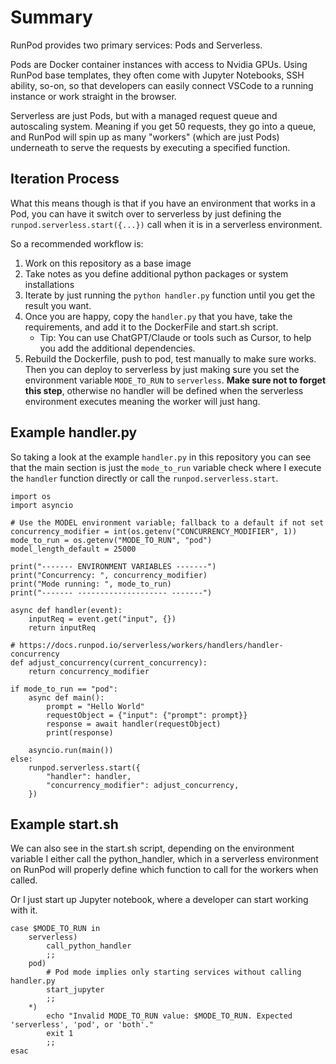 # Summary

RunPod provides two primary services: Pods and Serverless.

Pods are Docker container instances with access to Nvidia GPUs. Using RunPod base templates, they often come with Jupyter Notebooks, SSH ability, so-on, so that developers can easily connect VSCode to a running instance or work straight in the browser.

Serverless are just Pods, but with a managed request queue and autoscaling system. Meaning if you get 50 requests, they go into a queue, and RunPod will spin up as many "workers" (which are just Pods) underneath to serve the requests by executing a specified function.

## Iteration Process

What this means though is that if you have an environment that works in a Pod, you can have it switch over to serverless by just defining the `runpod.serverless.start({...})` call when it is in a serverless environment.

So a recommended workflow is:
1. Work on this repository as a base image
2. Take notes as you define additional python packages or system installations
3. Iterate by just running the `python handler.py` function until you get the result you want.
4. Once you are happy, copy the `handler.py` that you have, take the requirements, and add it to the DockerFile and start.sh script.
    - Tip: You can use ChatGPT/Claude or tools such as Cursor,  to help you add the additional dependencies.
5. Rebuild the Dockerfile, push to pod, test manually to make sure works. Then you can deploy to serverless by just making sure you set the environment variable `MODE_TO_RUN` to `serverless`. **Make sure not to forget this step**, otherwise no handler will be defined when the serverless environment executes meaning the worker will just hang.


## Example handler.py

So taking a look at the example `handler.py` in this repository you can see that the main section is just the `mode_to_run` variable check where I execute the `handler` function directly or call the `runpod.serverless.start`. 

```
import os
import asyncio

# Use the MODEL environment variable; fallback to a default if not set
concurrency_modifier = int(os.getenv("CONCURRENCY_MODIFIER", 1))
mode_to_run = os.getenv("MODE_TO_RUN", "pod")
model_length_default = 25000

print("------- ENVIRONMENT VARIABLES -------")
print("Concurrency: ", concurrency_modifier)
print("Mode running: ", mode_to_run)
print("------- -------------------- -------")

async def handler(event):
    inputReq = event.get("input", {})
    return inputReq

# https://docs.runpod.io/serverless/workers/handlers/handler-concurrency
def adjust_concurrency(current_concurrency):
    return concurrency_modifier

if mode_to_run == "pod":
    async def main():
        prompt = "Hello World"
        requestObject = {"input": {"prompt": prompt}}
        response = await handler(requestObject)
        print(response)

    asyncio.run(main())
else: 
    runpod.serverless.start({
        "handler": handler,
        "concurrency_modifier": adjust_concurrency,
    })
```

## Example start.sh

We can also see in the start.sh script, depending on the environment variable I either call the python_handler, which in a serverless environment on RunPod will properly define which function to call for  the workers when called.

Or I just start up Jupyter notebook, where a developer can start working with it.

```
case $MODE_TO_RUN in
    serverless)
        call_python_handler
        ;;
    pod)
        # Pod mode implies only starting services without calling handler.py
        start_jupyter
        ;;
    *)
        echo "Invalid MODE_TO_RUN value: $MODE_TO_RUN. Expected 'serverless', 'pod', or 'both'."
        exit 1
        ;;
esac
```
